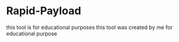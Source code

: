 # Rapid-Payload
this tool is for educational purposes
this tool was created by me for educational purpose
